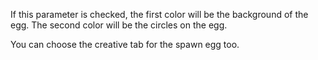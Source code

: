 If this parameter is checked, the first color will be the background of the egg. The second color will be the circles on the egg.

You can choose the creative tab for the spawn egg too.